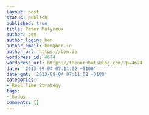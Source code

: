 ```yaml
---
layout: post
status: publish
published: true
title: Peter Molyneux
author: ben
author_login: ben
author_email: ben@ben.ie
author_url: https://ben.ie
wordpress_id: 4674
wordpress_url: https://thenorobotsblog.com/?p=4674
date: '2013-09-04 07:11:02 +0100'
date_gmt: '2013-09-04 07:11:02 +0100'
categories:
- Real Time Strategy
tags:
- Godus
comments: []
---
```


